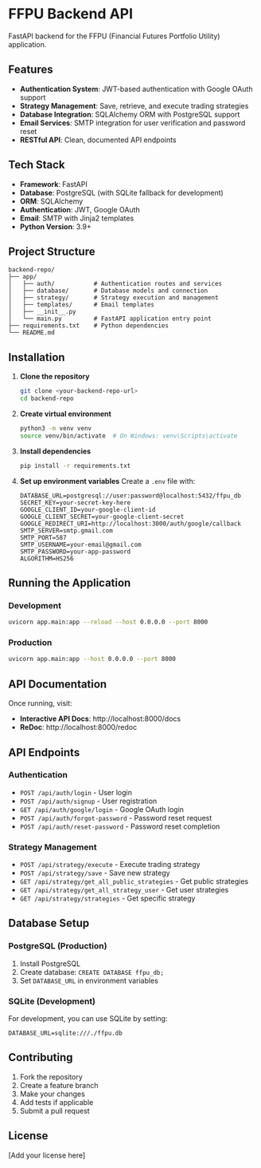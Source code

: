 # FFPU Backend API

FastAPI backend for the FFPU (Financial Futures Portfolio Utility) application.

## Features

- **Authentication System**: JWT-based authentication with Google OAuth support
- **Strategy Management**: Save, retrieve, and execute trading strategies
- **Database Integration**: SQLAlchemy ORM with PostgreSQL support
- **Email Services**: SMTP integration for user verification and password reset
- **RESTful API**: Clean, documented API endpoints

## Tech Stack

- **Framework**: FastAPI
- **Database**: PostgreSQL (with SQLite fallback for development)
- **ORM**: SQLAlchemy
- **Authentication**: JWT, Google OAuth
- **Email**: SMTP with Jinja2 templates
- **Python Version**: 3.9+

## Project Structure

```
backend-repo/
├── app/
│   ├── auth/           # Authentication routes and services
│   ├── database/       # Database models and connection
│   ├── strategy/       # Strategy execution and management
│   ├── templates/      # Email templates
│   ├── __init__.py
│   └── main.py         # FastAPI application entry point
├── requirements.txt    # Python dependencies
└── README.md
```

## Installation

1. **Clone the repository**
   ```bash
   git clone <your-backend-repo-url>
   cd backend-repo
   ```

2. **Create virtual environment**
   ```bash
   python3 -m venv venv
   source venv/bin/activate  # On Windows: venv\Scripts\activate
   ```

3. **Install dependencies**
   ```bash
   pip install -r requirements.txt
   ```

4. **Set up environment variables**
   Create a `.env` file with:
   ```env
   DATABASE_URL=postgresql://user:password@localhost:5432/ffpu_db
   SECRET_KEY=your-secret-key-here
   GOOGLE_CLIENT_ID=your-google-client-id
   GOOGLE_CLIENT_SECRET=your-google-client-secret
   GOOGLE_REDIRECT_URI=http://localhost:3000/auth/google/callback
   SMTP_SERVER=smtp.gmail.com
   SMTP_PORT=587
   SMTP_USERNAME=your-email@gmail.com
   SMTP_PASSWORD=your-app-password
   ALGORITHM=HS256
   ```

## Running the Application

### Development
```bash
uvicorn app.main:app --reload --host 0.0.0.0 --port 8000
```

### Production
```bash
uvicorn app.main:app --host 0.0.0.0 --port 8000
```

## API Documentation

Once running, visit:
- **Interactive API Docs**: http://localhost:8000/docs
- **ReDoc**: http://localhost:8000/redoc

## API Endpoints

### Authentication
- `POST /api/auth/login` - User login
- `POST /api/auth/signup` - User registration
- `GET /api/auth/google/login` - Google OAuth login
- `POST /api/auth/forgot-password` - Password reset request
- `POST /api/auth/reset-password` - Password reset completion

### Strategy Management
- `POST /api/strategy/execute` - Execute trading strategy
- `POST /api/strategy/save` - Save new strategy
- `GET /api/strategy/get_all_public_strategies` - Get public strategies
- `GET /api/strategy/get_all_strategy_user` - Get user strategies
- `GET /api/strategy/strategies` - Get specific strategy

## Database Setup

### PostgreSQL (Production)
1. Install PostgreSQL
2. Create database: `CREATE DATABASE ffpu_db;`
3. Set `DATABASE_URL` in environment variables

### SQLite (Development)
For development, you can use SQLite by setting:
```env
DATABASE_URL=sqlite:///./ffpu.db
```

## Contributing

1. Fork the repository
2. Create a feature branch
3. Make your changes
4. Add tests if applicable
5. Submit a pull request

## License

[Add your license here]


